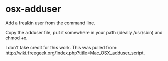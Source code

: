 osx-adduser
===========

Add a freakin user from the command line.

Copy the adduser file, put it somewhere in your path (ideally /usr/sbin) and chmod +x.

I don't take credit for this work. This was pulled from:
http://wiki.freegeek.org/index.php?title=Mac_OSX_adduser_script.

